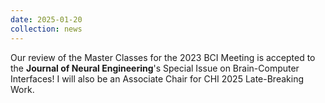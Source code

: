 ```yaml
---
date: 2025-01-20
collection: news
---
```

Our review of the Master Classes for the 2023 BCI Meeting is accepted to the **Journal of Neural Engineering**'s Special Issue on Brain-Computer Interfaces! I will also be an Associate Chair for CHI 2025 Late-Breaking Work.